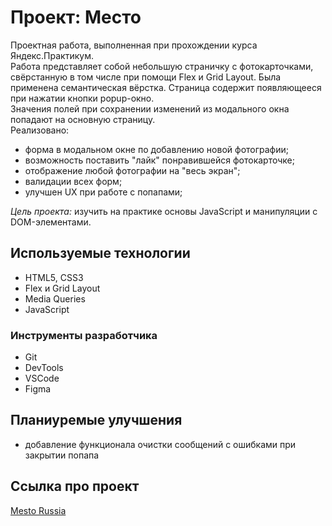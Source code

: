 # Проект: Место

Проектная работа, выполненная при прохождении курса Яндекс.Практикум.<br>
Работа представляет собой небольшую страничку с фотокарточками, свёрстанную в том числе при помощи Flex и Grid Layout. Была применена семантическая вёрстка. Страница содержит появляющееся при нажатии кнопки popup-окно.<br>
Значения полей при сохранении изменений из модального окна попадают на основную страницу.<br>
Реализовано:
- форма в модальном окне по добавлению новой фотографии;
- возможность поставить "лайк" понравившейся фотокарточке;
- отображение любой фотографии на "весь экран";
- валидации всех форм;
- улучшен UX при работе с попапами;

*Цель проекта:* изучить на практике основы JavaScript и манипуляции с DOM-элементами. 

## Используемые технологии

- HTML5, CSS3
- Flex и Grid Layout
- Media Queries
- JavaScript

### Инструменты разработчика

- Git
- DevTools
- VSCode
- Figma

## Планиуремые улучшения

- добавление функционала очистки сообщений с ошибками при закрытии попапа

## Ссылка про проект
[Mesto Russia](https://igorpodgorniy.github.io/mesto/)
